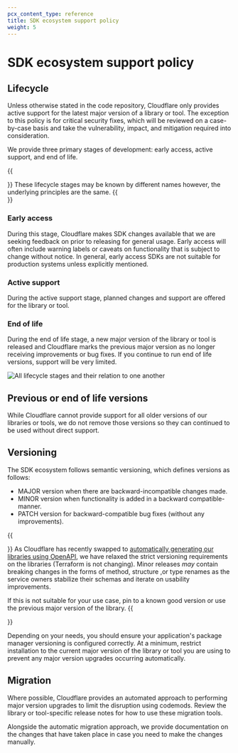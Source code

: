 ```yaml
---
pcx_content_type: reference
title: SDK ecosystem support policy
weight: 5
---
```


# SDK ecosystem support policy

## Lifecycle

Unless otherwise stated in the code repository, Cloudflare only provides active support for the latest major version of a library or tool. The exception to this policy is for critical security fixes, which will be reviewed on a case-by-case basis and take the vulnerability, impact, and mitigation required into consideration.

We provide three primary stages of development: early access, active support, and end of life.

{{<Aside type="note">}}
These lifecycle stages may be known by different names however, the underlying principles are the same.
{{</Aside>}}

### Early access

During this stage, Cloudflare makes SDK changes available that we are seeking feedback on prior to releasing for general usage. Early access will  often include warning labels or caveats on functionality that is subject to change without notice. In general, early access SDKs are not suitable for production systems unless explicitly mentioned.

### Active support

During the active support stage, planned changes and support are offered for the library or tool.

### End of life

During the end of life stage, a new major version of the library or tool is released and Cloudflare marks the previous major version as no longer receiving improvements or bug fixes. If you continue to run end of life versions, support will be very limited.

![All lifecycle stages and their relation to one another](/images/fundamentals/support-policy.png "All lifecycle stages and their relation to one another")

## Previous or end of life versions

While Cloudflare cannot provide support for all older versions of our libraries or tools, we do not remove those versions so they can continued to be used without direct support.

## Versioning

The SDK ecosystem follows semantic versioning, which defines versions as follows:

- MAJOR version when there are backward-incompatible changes made.
- MINOR version when functionality is added in a backward compatible-manner.
- PATCH version for backward-compatible bug fixes (without any improvements).

{{<Aside type="warning">}}
As Cloudflare has recently swapped to [automatically generating our libraries using OpenAPI](https://blog.cloudflare.com/lessons-from-building-an-automated-sdk-pipeline), we have relaxed the strict versioning requirements on the libraries (Terraform is not changing). Minor releases _may_ contain breaking changes in the forms of method, structure ,or type renames as the service owners stabilize their schemas and iterate on usability improvements.

If this is not suitable for your use case, pin to a known good version or use the previous major version of the library.
{{</Aside>}}

Depending on your needs, you should ensure your application's package manager versioning is configured correctly. At a minimum, restrict installation to the current major version of the library or tool you are using to prevent any major version upgrades occurring automatically.

## Migration

Where possible, Cloudflare provides an automated approach to performing major version upgrades to limit the disruption using codemods. Review the library or tool-specific release notes for how to use these migration tools.

Alongside the automatic migration approach, we provide documentation on the changes that have taken place in case you need to make the changes manually.

[semantic versioning]: https://semver.org/
